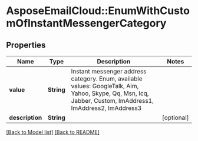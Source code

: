 # AsposeEmailCloud::EnumWithCustomOfInstantMessengerCategory
## Properties
Name | Type | Description | Notes
------------ | ------------- | ------------- | -------------
**value** | **String** | Instant messenger address category. Enum, available values: GoogleTalk, Aim, Yahoo, Skype, Qq, Msn, Icq, Jabber, Custom, ImAddress1, ImAddress2, ImAddress3 | 
**description** | **String** |  | [optional] 



[[Back to Model list]](Models.md) [[Back to README]](README.md)


